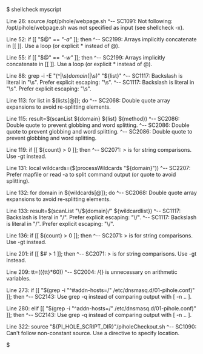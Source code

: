 $ shellcheck myscript
 
Line 26:
  source /opt/pihole/webpage.sh
  ^-- SC1091: Not following: /opt/pihole/webpage.sh was not specified as input (see shellcheck -x).
 
Line 52:
  if [[ "$@" == *"-a"* ]]; then
        ^-- SC2199: Arrays implicitly concatenate in [[ ]]. Use a loop (or explicit * instead of @).
 
Line 55:
  if [[ "$@" == *"-w"* ]]; then
        ^-- SC2199: Arrays implicitly concatenate in [[ ]]. Use a loop (or explicit * instead of @).
 
Line 88:
    grep -i -E "(^|\s)${domain}($|\s)" "${list}"
                                  ^-- SC1117: Backslash is literal in "\s". Prefer explicit escaping: "\\s".
                   ^-- SC1117: Backslash is literal in "\s". Prefer explicit escaping: "\\s".
 
Line 113:
  for list in ${lists[@]}; do
              ^-- SC2068: Double quote array expansions to avoid re-splitting elements.
 
Line 115:
      result=$(scanList ${domain} ${list} ${method})
                                          ^-- SC2086: Double quote to prevent globbing and word splitting.
                                  ^-- SC2086: Double quote to prevent globbing and word splitting.
                        ^-- SC2086: Double quote to prevent globbing and word splitting.
 
Line 119:
      if [[ ${count} > 0 ]]; then
                     ^-- SC2071: > is for string comparisons. Use -gt instead.
 
Line 131:
    local wildcards=($(processWildcards "${domain}"))
                     ^-- SC2207: Prefer mapfile or read -a to split command output (or quote to avoid splitting).
 
Line 132:
    for domain in ${wildcards[@]}; do
                  ^-- SC2068: Double quote array expansions to avoid re-splitting elements.
 
Line 133:
      result=$(scanList "\/${domain}\/" ${wildcardlist})
                                    ^-- SC1117: Backslash is literal in "\/". Prefer explicit escaping: "\\/".
                         ^-- SC1117: Backslash is literal in "\/". Prefer explicit escaping: "\\/".
 
Line 136:
      if [[ ${count} > 0 ]]; then
                     ^-- SC2071: > is for string comparisons. Use -gt instead.
 
Line 201:
    if [[ $# > 1 ]]; then
             ^-- SC2071: > is for string comparisons. Use -gt instead.
 
Line 209:
        tt=$((${tt}*60))
              ^-- SC2004: $/${} is unnecessary on arithmetic variables.
 
Line 273:
  if [[ "$(grep -i "^#addn-hosts=/" /etc/dnsmasq.d/01-pihole.conf)" ]]; then
        ^-- SC2143: Use grep -q instead of comparing output with [ -n .. ].
 
Line 280:
  elif [[ "$(grep -i "^addn-hosts=/" /etc/dnsmasq.d/01-pihole.conf)" ]]; then
          ^-- SC2143: Use grep -q instead of comparing output with [ -n .. ].
 
Line 322:
  source "${PI_HOLE_SCRIPT_DIR}"/piholeCheckout.sh
  ^-- SC1090: Can't follow non-constant source. Use a directive to specify location.

$ 
